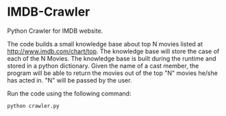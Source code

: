 IMDB-Crawler
============

Python Crawler for IMDB website. 

The code builds a small knowledge base about top N movies listed at http://www.imdb.com/chart/top.
The knowledge base will store the case of each of the N Movies. The knowledge base is built during the runtime and stored in a python dictionary.
Given the name of a cast member, the program will be able to return the movies out of the top "N" movies he/she has acted in. "N" will be passed by
the user. 


Run the code using the following command:

```
python crawler.py
```
